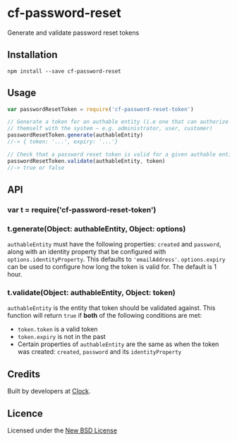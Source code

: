 # cf-password-reset

Generate and validate password reset tokens

## Installation

    npm install --save cf-password-reset

## Usage

```js
var passwordResetToken = require('cf-password-reset-token')

// Generate a token for an authable entity (i.e one that can authorize
// themself with the system – e.g. administrator, user, customer)
passwordResetToken.generate(authableEntity)
//-> { token: '...', expiry: '...'}

// Check that a password reset token is valid for a given authable entity
passwordResetToken.validate(authableEntity, token)
//-> true or false
```

## API

### var t = require('cf-password-reset-token')

### t.generate(Object: authableEntity, Object: options)

`authableEntity` must have the following properties: `created` and `password`, along
with an identity property that be configured with `options.identityProperty`. This
defaults to `'emailAddress'`. `options.expiry` can be used to configure how long the
token is valid for. The default is 1 hour.

### t.validate(Object: authableEntity, Object: token)

`authableEntity` is the entity that token should be validated against. This function
will return `true` if **both** of the following conditions are met:

- `token.token` is a valid token
- `token.expiry` is not in the past
- Certain properties of `authableEntity` are the same as when the token was created:
`created`, `password` and its `identityProperty`

## Credits
Built by developers at [Clock](http://clock.co.uk).

## Licence
Licensed under the [New BSD License](http://opensource.org/licenses/bsd-license.php)
